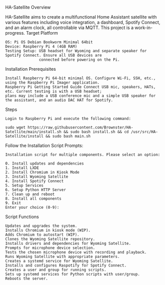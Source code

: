 HA-Satellite
Overview

HA-Satellite aims to create a multifunctional Home Assistant satellite with various features including voice integration, a dashboard, Spotify Connect, and an alarm clock, all controllable via MQTT. This project is a work-in-progress.
Target Platform

    OS: Pi OS Debian Bookworm Minimal 64bit
    Device: Raspberry Pi 4 (4GB RAM)
    Testing Setup: USB headset for Wyoming and separate speaker for Spotify Connect. Ensure all USB devices are 
                   connected before powering on the Pi.

Installation
Prerequisites

    Install Raspberry Pi 64-bit minimal OS. Configure Wi-Fi, SSH, etc., using the Raspberry Pi Imager application. 
    Raspberry Pi Getting Started Guide Connect USB mic, speakers, HATs, etc. Current testing is with a USB headset; 
    plans may include a USB conference mic and a simple USB speaker for the assistant, and an audio DAC HAT for Spotify.

Steps

    Login to Raspberry Pi and execute the following command:
  
    sudo wget https://raw.githubusercontent.com/Brownster/HA-Satellite/main/install.sh && sudo bash install.sh && cd /usr/src/HA-Satellite/install && sudo bash main.sh


Follow the Installation Script Prompts:



    Installation script for multiple components. Please select an option:

    0. Install updates and dependencies
    1. Install LXDE
    2. Install Chromium in Kiosk Mode
    3. Install Wyoming Satellite
    4. Install Spotify Connect
    5. Setup Services
    6. Setup Python HTTP Server
    7. Clean up and reboot
    8. Install all components
    9. Exit
    Enter your choice (0-9):

Script Functions

    Updates and upgrades the system.
    Installs Chromium in kiosk mode (WIP).
    Adds Chromium to autostart (WIP).
    Clones the Wyoming Satellite repository.
    Installs drivers and dependencies for Wyoming Satellite.
    Prompts for microphone device selection.
    Tests the chosen microphone device with recording and playback.
    Runs Wyoming Satellite with appropriate parameters.
    Creates a systemd service for Wyoming Satellite.
    Installs and configures Raspotify for Spotify Connect.
    Creates a user and group for running scripts.
    Sets up systemd services for Python scripts with user/group.
    Reboots the server.
